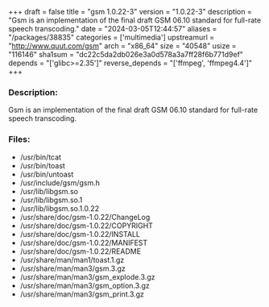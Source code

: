 +++
draft = false
title = "gsm 1.0.22-3"
version = "1.0.22-3"
description = "Gsm is an implementation of the final draft GSM 06.10 standard for full-rate speech transcoding."
date = "2024-03-05T12:44:57"
aliases = "/packages/38835"
categories = ['multimedia']
upstreamurl = "http://www.quut.com/gsm"
arch = "x86_64"
size = "40548"
usize = "116146"
sha1sum = "dc22c5da2db026e3a0d578a3a7ff28f6b771d9ef"
depends = "['glibc>=2.35']"
reverse_depends = "['ffmpeg', 'ffmpeg4.4']"
+++
### Description: 
Gsm is an implementation of the final draft GSM 06.10 standard for full-rate speech transcoding.

### Files: 
* /usr/bin/tcat
* /usr/bin/toast
* /usr/bin/untoast
* /usr/include/gsm/gsm.h
* /usr/lib/libgsm.so
* /usr/lib/libgsm.so.1
* /usr/lib/libgsm.so.1.0.22
* /usr/share/doc/gsm-1.0.22/ChangeLog
* /usr/share/doc/gsm-1.0.22/COPYRIGHT
* /usr/share/doc/gsm-1.0.22/INSTALL
* /usr/share/doc/gsm-1.0.22/MANIFEST
* /usr/share/doc/gsm-1.0.22/README
* /usr/share/man/man1/toast.1.gz
* /usr/share/man/man3/gsm.3.gz
* /usr/share/man/man3/gsm_explode.3.gz
* /usr/share/man/man3/gsm_option.3.gz
* /usr/share/man/man3/gsm_print.3.gz
